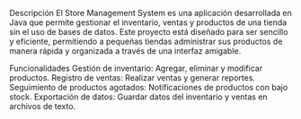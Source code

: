 Descripción
El Store Management System es una aplicación desarrollada en Java que permite gestionar el inventario, ventas y productos de una tienda sin el uso de bases de datos. Este proyecto está diseñado para ser sencillo y eficiente, permitiendo a pequeñas tiendas administrar sus productos de manera rápida y organizada a través de una interfaz amigable.

Funcionalidades
Gestión de inventario: Agregar, eliminar y modificar productos.
Registro de ventas: Realizar ventas y generar reportes.
Seguimiento de productos agotados: Notificaciones de productos con bajo stock.
Exportación de datos: Guardar datos del inventario y ventas en archivos de texto.
